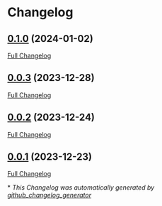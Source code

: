 # Changelog

## [0.1.0](https://github.com/buluma/ansible-role-bareos_repository/tree/0.1.0) (2024-01-02)

[Full Changelog](https://github.com/buluma/ansible-role-bareos_repository/compare/0.0.3...0.1.0)

## [0.0.3](https://github.com/buluma/ansible-role-bareos_repository/tree/0.0.3) (2023-12-28)

[Full Changelog](https://github.com/buluma/ansible-role-bareos_repository/compare/0.0.2...0.0.3)

## [0.0.2](https://github.com/buluma/ansible-role-bareos_repository/tree/0.0.2) (2023-12-24)

[Full Changelog](https://github.com/buluma/ansible-role-bareos_repository/compare/0.0.1...0.0.2)

## [0.0.1](https://github.com/buluma/ansible-role-bareos_repository/tree/0.0.1) (2023-12-23)

[Full Changelog](https://github.com/buluma/ansible-role-bareos_repository/compare/48fe7966c549850e8a71b5c88fcbe07571b8910f...0.0.1)



\* *This Changelog was automatically generated by [github_changelog_generator](https://github.com/github-changelog-generator/github-changelog-generator)*
